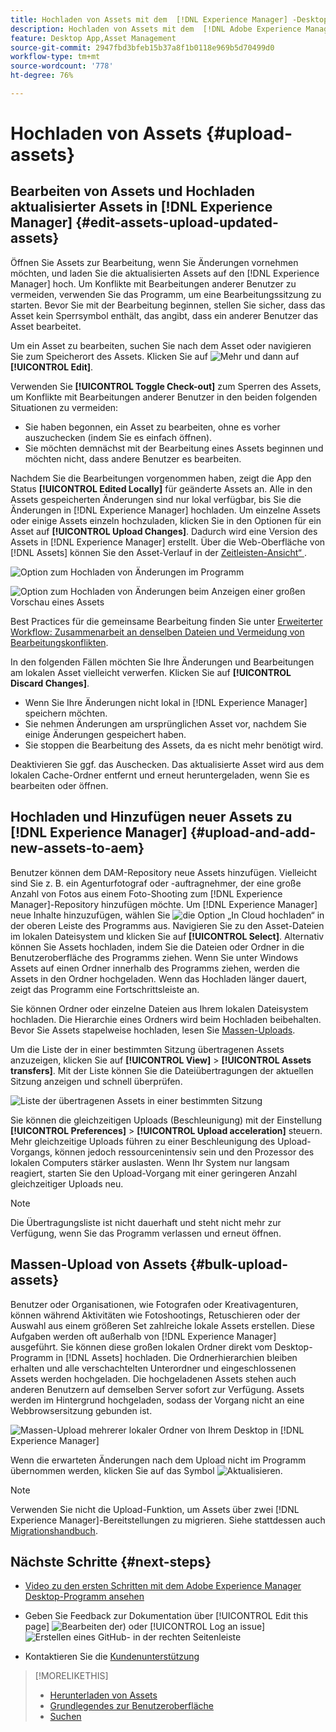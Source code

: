 ```yaml
---
title: Hochladen von Assets mit dem  [!DNL Experience Manager] -Desktop-Programm
description: Hochladen von Assets mit dem  [!DNL Adobe Experience Manager] -Desktop-Programm
feature: Desktop App,Asset Management
source-git-commit: 2947fbd3bfeb15b37a8f1b0118e969b5d70499d0
workflow-type: tm+mt
source-wordcount: '778'
ht-degree: 76%

---
```



# Hochladen von Assets {#upload-assets}

## Bearbeiten von Assets und Hochladen aktualisierter Assets in [!DNL Experience Manager] {#edit-assets-upload-updated-assets}

Öffnen Sie Assets zur Bearbeitung, wenn Sie Änderungen vornehmen möchten, und laden Sie die aktualisierten Assets auf den [!DNL Experience Manager] hoch. Um Konflikte mit Bearbeitungen anderer Benutzer zu vermeiden, verwenden Sie das Programm, um eine Bearbeitungssitzung zu starten. Bevor Sie mit der Bearbeitung beginnen, stellen Sie sicher, dass das Asset kein Sperrsymbol enthält, das angibt, dass ein anderer Benutzer das Asset bearbeitet.

Um ein Asset zu bearbeiten, suchen Sie nach dem Asset oder navigieren Sie zum Speicherort des Assets. Klicken Sie auf ![Mehr](assets/do-not-localize/more2_da2.png) und dann auf **[!UICONTROL Edit]**.

Verwenden Sie **[!UICONTROL Toggle Check-out]** zum Sperren des Assets, um Konflikte mit Bearbeitungen anderer Benutzer in den beiden folgenden Situationen zu vermeiden:

* Sie haben begonnen, ein Asset zu bearbeiten, ohne es vorher auszuchecken (indem Sie es einfach öffnen).
* Sie möchten demnächst mit der Bearbeitung eines Assets beginnen und möchten nicht, dass andere Benutzer es bearbeiten.

Nachdem Sie die Bearbeitungen vorgenommen haben, zeigt die App den Status **[!UICONTROL Edited Locally]** für geänderte Assets an. Alle in den Assets gespeicherten Änderungen sind nur lokal verfügbar, bis Sie die Änderungen in [!DNL Experience Manager] hochladen. Um einzelne Assets oder einige Assets einzeln hochzuladen, klicken Sie in den Optionen für ein Asset auf **[!UICONTROL Upload Changes]**. Dadurch wird eine Version des Assets in [!DNL Experience Manager] erstellt. Über die Web-Oberfläche von [!DNL Assets] können Sie den Asset-Verlauf in der [Zeitleisten-Ansicht“ ](https://experienceleague.adobe.com/de/docs/experience-manager-65/content/assets/using/activity-stream).

![Option zum Hochladen von Änderungen im Programm](assets/upload_changes_single1_da2.png "Option zum Hochladen von Änderungen im Programm")

![Option zum Hochladen von Änderungen beim Anzeigen einer großen Vorschau eines Assets](assets/upload_changes_single2_da2.png "Option zum Hochladen von Änderungen beim Anzeigen einer großen Vorschau eines Asset")

Best Practices für die gemeinsame Bearbeitung finden Sie unter [Erweiterter Workflow: Zusammenarbeit an denselben Dateien und Vermeidung von Bearbeitungskonflikten](#adv-workflow-collaborate-avoid-conflicts).

In den folgenden Fällen möchten Sie Ihre Änderungen und Bearbeitungen am lokalen Asset vielleicht verwerfen. Klicken Sie auf **[!UICONTROL Discard Changes]**.

* Wenn Sie Ihre Änderungen nicht lokal in [!DNL Experience Manager] speichern möchten.
* Sie nehmen Änderungen am ursprünglichen Asset vor, nachdem Sie einige Änderungen gespeichert haben.
* Sie stoppen die Bearbeitung des Assets, da es nicht mehr benötigt wird.

Deaktivieren Sie ggf. das Auschecken. Das aktualisierte Asset wird aus dem lokalen Cache-Ordner entfernt und erneut heruntergeladen, wenn Sie es bearbeiten oder öffnen.

## Hochladen und Hinzufügen neuer Assets zu [!DNL Experience Manager] {#upload-and-add-new-assets-to-aem}

Benutzer können dem DAM-Repository neue Assets hinzufügen. Vielleicht sind Sie z. B. ein Agenturfotograf oder -auftragnehmer, der eine große Anzahl von Fotos aus einem Foto-Shooting zum [!DNL Experience Manager]-Repository hinzufügen möchte. Um [!DNL Experience Manager] neue Inhalte hinzuzufügen, wählen Sie ![die Option „In Cloud hochladen“](assets/do-not-localize/upload_to_cloud_da2.png) in der oberen Leiste des Programms aus. Navigieren Sie zu den Asset-Dateien im lokalen Dateisystem und klicken Sie auf **[!UICONTROL Select]**. Alternativ können Sie Assets hochladen, indem Sie die Dateien oder Ordner in die Benutzeroberfläche des Programms ziehen. Wenn Sie unter Windows Assets auf einen Ordner innerhalb des Programms ziehen, werden die Assets in den Ordner hochgeladen. Wenn das Hochladen länger dauert, zeigt das Programm eine Fortschrittsleiste an.

<!-- ![Download progress bar for large-sized assets](assets/upload_status_da2.png "Download progress bar for large-sized assets")
-->

Sie können Ordner oder einzelne Dateien aus Ihrem lokalen Dateisystem hochladen. Die Hierarchie eines Ordners wird beim Hochladen beibehalten. Bevor Sie Assets stapelweise hochladen, lesen Sie [Massen-Uploads](#bulk-upload-assets).

Um die Liste der in einer bestimmten Sitzung übertragenen Assets anzuzeigen, klicken Sie auf **[!UICONTROL View]** > **[!UICONTROL Assets transfers]**. Mit der Liste können Sie die Dateiübertragungen der aktuellen Sitzung anzeigen und schnell überprüfen.

![Liste der übertragenen Assets in einer bestimmten Sitzung](assets/assets_transfered_da2.png "Liste der übertragenen Assets in einer bestimmten Sitzung")

Sie können die gleichzeitigen Uploads (Beschleunigung) mit der Einstellung **[!UICONTROL Preferences]** > **[!UICONTROL Upload acceleration]** steuern. Mehr gleichzeitige Uploads führen zu einer Beschleunigung des Upload-Vorgangs, können jedoch ressourcenintensiv sein und den Prozessor des lokalen Computers stärker auslasten. Wenn Ihr System nur langsam reagiert, starten Sie den Upload-Vorgang mit einer geringeren Anzahl gleichzeitiger Uploads neu.

>[!NOTE]
>
>Die Übertragungsliste ist nicht dauerhaft und steht nicht mehr zur Verfügung, wenn Sie das Programm verlassen und erneut öffnen.

## Massen-Upload von Assets {#bulk-upload-assets}

Benutzer oder Organisationen, wie Fotografen oder Kreativagenturen, können während Aktivitäten wie Fotoshootings, Retuschieren oder der Auswahl aus einem größeren Set zahlreiche lokale Assets erstellen. Diese Aufgaben werden oft außerhalb von [!DNL Experience Manager] ausgeführt. Sie können diese großen lokalen Ordner direkt vom Desktop-Programm in [!DNL Assets] hochladen. Die Ordnerhierarchien bleiben erhalten und alle verschachtelten Unterordner und eingeschlossenen Assets werden hochgeladen. Die hochgeladenen Assets stehen auch anderen Benutzern auf demselben Server sofort zur Verfügung. Assets werden im Hintergrund hochgeladen, sodass der Vorgang nicht an eine Webbrowsersitzung gebunden ist.

![Massen-Upload mehrerer lokaler Ordner von Ihrem Desktop in [!DNL Experience Manager]](assets/upload_local_folders_da2.png "Massen-Upload mehrerer lokaler Ordner von Ihrem Desktop in Experience Manager")

Wenn die erwarteten Änderungen nach dem Upload nicht im Programm übernommen werden, klicken Sie auf das Symbol ![Aktualisieren](assets/do-not-localize/refresh.png).

>[!NOTE]
>
>Verwenden Sie nicht die Upload-Funktion, um Assets über zwei [!DNL Experience Manager]-Bereitstellungen zu migrieren. Siehe stattdessen auch [Migrationshandbuch](https://experienceleague.adobe.com/de/docs/experience-manager-65/content/assets/administer/assets-migration-guide).

## Nächste Schritte {#next-steps}

* [Video zu den ersten Schritten mit dem Adobe Experience Manager Desktop-Programm ansehen](https://experienceleague.adobe.com/de/docs/experience-manager-learn/assets/creative-workflows/aem-desktop-app)

* Geben Sie Feedback zur Dokumentation über [!UICONTROL Edit this page] ![Bearbeiten der ](assets/do-not-localize/edit-page.png)) oder [!UICONTROL Log an issue] ![Erstellen eines GitHub-](assets/do-not-localize/github-issue.png) in der rechten Seitenleiste

* Kontaktieren Sie die [Kundenunterstützung](https://experienceleague.adobe.com/de?support-solution=General#support)

>[!MORELIKETHIS]
>
>* [Herunterladen von Assets](/help/using/download-assets.md)
>* [Grundlegendes zur Benutzeroberfläche](/help/using/user-interface.md)
>* [Suchen](/help/using/search.md)
